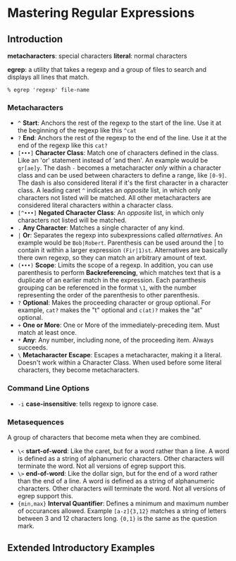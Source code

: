 # Mastering Regular Expressions

## Introduction

__metacharacters__: special characters
__literal__: normal characters

__egrep__: a utility that takes a regexp and a group of files to search and displays all lines that match.

``% egrep 'regexp' file-name``

### Metacharacters

* ``^`` __Start__: Anchors the rest of the regexp to the start of the line. Use it at the beginning of the regexp like this ``^cat``
* ``?`` __End__: Anchors the rest of the regexp to the end of the line. Use it at the end of the regexp like this ``cat?``
* ``[•••]`` __Character Class__: Match one of characters defined in the class. Like an 'or' statement instead of 'and then'. An example would be ``gr[ae]y``. The dash ``-`` becomes a metacharacter _only_ within a character class and can be used between characters to define a range, like ``[0-9]``. The dash is also considered literal if it's the first character in a character class. A leading caret ``^`` indicates an _opposite_ list, in which only characters not listed will be matched. All other metacharacters are considered literal characters within a character class.
* ``[^•••]`` __Negated Character Class__: An _opposite_ list, in which only characters not listed will be matched.
* ``.`` __Any Character__: Matches a single character of any kind.
* ``|`` __Or__: Separates the regexp into subexpressions called _alternatives_. An example would be ``Bob|Robert``. Parenthesis can be used around the | to contain it within a larger expression ``(Fir|1)st``. Alternatives are basically there own regexp, so they can match an arbitrary amount of text.
* ``(•••)`` __Scope__: Limits the scope of a regexp. In addition, you can use parenthesis to perform __Backreferencing__, which matches text that is a duplicate of an earlier match in the expression. Each paranthesis grouping can be referenced in the format ``\1``, with the number representing the order of the parenthesis to other parenthesis.
* ``?`` __Optional__: Makes the proceeding character or group optional. For example, ``cat?`` makes the "t" optional and ``c(at)?`` makes the "at" optional.
* ``+`` __One or More__: One or More of the immediately-preceding item. Must match at least once.
* ``*`` __Any__: Any number, including none, of the proceeding item. Always succeeds.
* ``\`` __Metacharacter Escape__: Escapes a metacharacter, making it a literal. Doesn't work within a Character Class. When used before some literal characters, they become metacharacters.

### Command Line Options

* ``-i`` __case-insensitive__: tells regexp to ignore case.

### Metasequences

A group of characters that become meta when they are combined.

* ``\<`` __start-of-word__: Like the caret, but for a word rather than a line. A word is defined as a string of alphanumeric characters. Other characters will terminate the word. Not all versions of egrep support this.
* ``\>`` __end-of-word__: Like the dollar sign, but for the end of a word rather than the end of a line. A word is defined as a string of alphanumeric characters. Other characters will terminate the word. Not all versions of egrep support this.
* ``{min,max}`` __Interval Quantifier__: Defines a minimum and maximum number of occurances allowed. Example ``[a-z]{3,12}`` matches a string of letters between 3 and 12 characters long. ``{0,1}`` is the same as the question mark.

## Extended Introductory Examples
